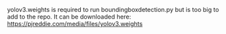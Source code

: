 yolov3.weights is required to run boundingboxdetection.py but is too big to add to the repo. It can be downloaded here: https://pjreddie.com/media/files/yolov3.weights
